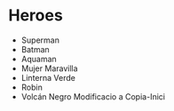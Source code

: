 # Heroes

* Superman
* Batman
* Aquaman
* Mujer Maravilla
* Linterna Verde
* Robin
* Volcán Negro
Modificacio a Copia-Inici